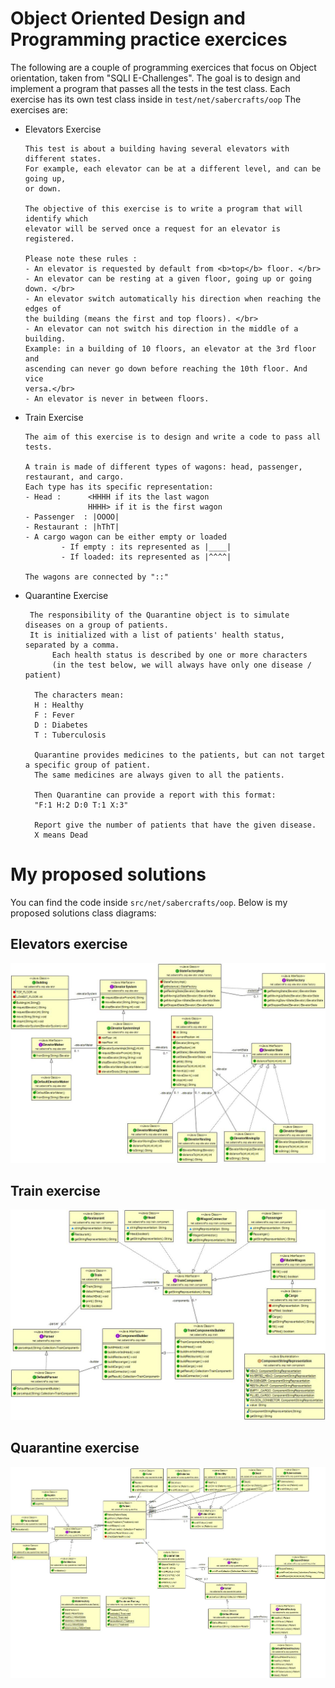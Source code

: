# Object Oriented Design and Programming practice exercices
The following are a couple of programming exercices that focus on Object orientation, taken from "SQLI E-Challenges".
The goal is to design and implement a program that passes all the tests in the test class. Each exercise has its own test class inside in `test/net/sabercrafts/oop`
The exercises are:

- Elevators Exercise

      This test is about a building having several elevators with different states.
      For example, each elevator can be at a different level, and can be going up,
      or down.

      The objective of this exercise is to write a program that will identify which
      elevator will be served once a request for an elevator is registered.

      Please note these rules : 
      - An elevator is requested by default from <b>top</b> floor. </br>
      - An elevator can be resting at a given floor, going up or going down. </br>
      - An elevator switch automatically his direction when reaching the edges of
      the building (means the first and top floors). </br>
      - An elevator can not switch his direction in the middle of a building.
      Example: in a building of 10 floors, an elevator at the 3rd floor and
      ascending can never go down before reaching the 10th floor. And vice
      versa.</br>
      - An elevator is never in between floors.

 
- Train Exercise

      The aim of this exercise is to design and write a code to pass all tests.

      A train is made of different types of wagons: head, passenger, restaurant, and cargo.
      Each type has its specific representation:
      - Head :      <HHHH if its the last wagon
                    HHHH> if it is the first wagon
      - Passenger  : |OOOO|
      - Restaurant : |hThT|
      - A cargo wagon can be either empty or loaded
              - If empty : its represented as |____| 
              - If loaded: its represented as |^^^^| 

      The wagons are connected by "::"


- Quarantine Exercise

       The responsibility of the Quarantine object is to simulate diseases on a group of patients.
       It is initialized with a list of patients' health status, separated by a comma.
            Each health status is described by one or more characters
            (in the test below, we will always have only one disease / patient)
     
        The characters mean:
        H : Healthy
        F : Fever
        D : Diabetes
        T : Tuberculosis
     
        Quarantine provides medicines to the patients, but can not target a specific group of patient.
        The same medicines are always given to all the patients.
     
        Then Quarantine can provide a report with this format:
        "F:1 H:2 D:0 T:1 X:3"
     
        Report give the number of patients that have the given disease.
        X means Dead
     

# My proposed solutions
You can find the code inside `src/net/sabercrafts/oop`.
Below is my proposed solutions class diagrams:

## Elevators exercise

![Elevator class diagram](src/net/sabercrafts/oop/elevator/elevator-class-diagram.jpg?raw=true "Elevator class diagram")

## Train exercise

![Train class diagram](src/net/sabercrafts/oop/train/train-class-diagram.jpg?raw=true "Train class diagram")

## Quarantine exercise

![Quarantine class diagram](src/net/sabercrafts/oop/quarantine/quarantine-class-diagram.jpg?raw=true "Elevator class diagram")
